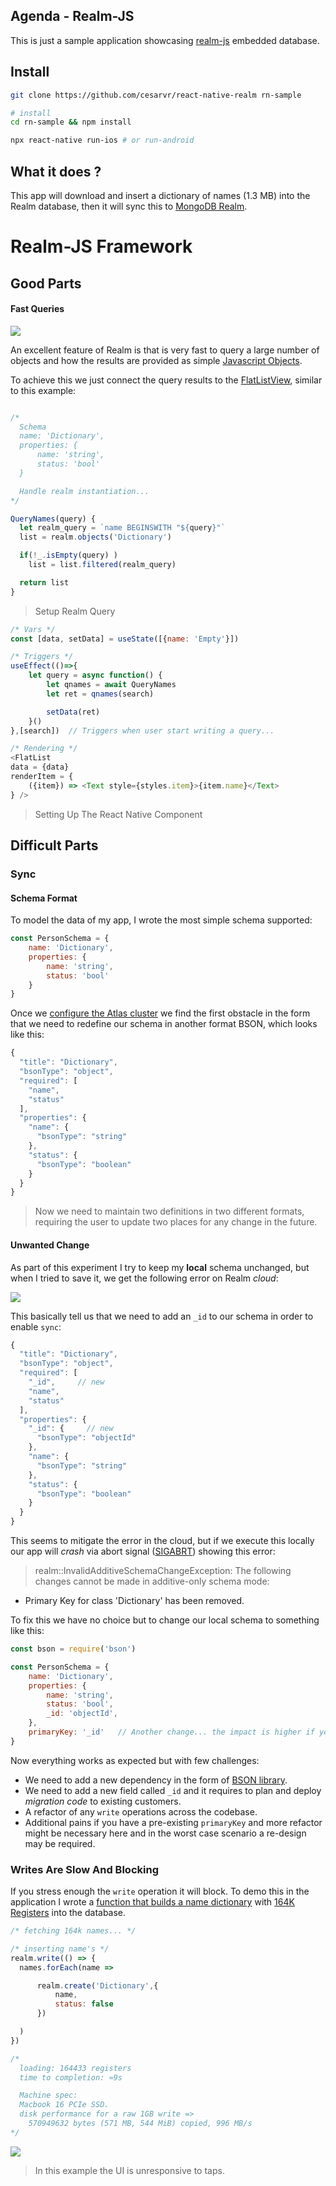 ## Agenda - Realm-JS

This is just a sample application showcasing [realm-js](https://github.com/realm/realm-js) embedded database.

## Install

```sh
git clone https://github.com/cesarvr/react-native-realm rn-sample

# install
cd rn-sample && npm install

npx react-native run-ios # or run-android
```


## What it does ?

This app will download and insert a dictionary of names (1.3 MB) into the Realm database, then it will sync this to [MongoDB Realm](https://cloud.mongodb.com/).


# Realm-JS Framework

## Good Parts

#### Fast Queries

![](https://github.com/cesarvr/react-native-realm/blob/master/docs/search.gif?raw=true)

An excellent feature of Realm is that is very fast to query a large number of objects and how the results are provided as simple [Javascript Objects](https://developer.mozilla.org/en-US/docs/Learn/JavaScript/Objects/Basics).

To achieve this we just connect the query results to the [FlatListView](https://reactnative.dev/docs/flatlist), similar to this example:

```js

/*
  Schema
  name: 'Dictionary',
  properties: {
      name: 'string',
      status: 'bool'
  }

  Handle realm instantiation...
*/

QueryNames(query) {
  let realm_query = `name BEGINSWITH "${query}"`
  list = realm.objects('Dictionary')

  if(!_.isEmpty(query) )
    list = list.filtered(realm_query)

  return list
}
```
> Setup Realm Query


```js
/* Vars */
const [data, setData] = useState([{name: 'Empty'}])

/* Triggers */
useEffect(()=>{
    let query = async function() {
        let qnames = await QueryNames
        let ret = qnames(search)

        setData(ret)
    }()
},[search])  // Triggers when user start writing a query...

/* Rendering */
<FlatList
data = {data}
renderItem = {
    ({item}) => <Text style={styles.item}>{item.name}</Text>
} />

```
> Setting Up The React Native Component

## Difficult Parts

### Sync

#### Schema Format

To model the data of my app, I wrote the most simple schema supported:

```js
const PersonSchema = {
    name: 'Dictionary',
    properties: {
        name: 'string',
        status: 'bool'
    }
}
```

Once we [configure the Atlas cluster](https://docs.mongodb.com/realm/get-started/create-realm-app/) we find the first obstacle in the form that we need to redefine our schema in another format BSON, which looks like this:

```js
{
  "title": "Dictionary",
  "bsonType": "object",
  "required": [
    "name",
    "status"
  ],
  "properties": {
    "name": {
      "bsonType": "string"
    },
    "status": {
      "bsonType": "boolean"
    }
  }
}

```

> Now we need to maintain two definitions in two different formats, requiring the user to update two places for any change in the future.


#### Unwanted Change


As part of this experiment I try to keep my **local** schema unchanged, but when I tried to save it, we get the following error on Realm *cloud*:

![](https://github.com/cesarvr/react-native-realm/blob/master/docs/sync-error-1.png?raw=true)

This basically tell us that we need to add an ``_id`` to our schema in order to enable ``sync``:

```js
{
  "title": "Dictionary",
  "bsonType": "object",
  "required": [
    "_id",     // new
    "name",
    "status"
  ],
  "properties": {
    "_id": {     // new
      "bsonType": "objectId"
    },
    "name": {
      "bsonType": "string"
    },
    "status": {
      "bsonType": "boolean"
    }
  }
}
```


This seems to mitigate the error in the cloud, but if we execute this locally our app will *crash* via abort signal ([SIGABRT](https://en.wikipedia.org/wiki/Signal_(IPC)#SIGABRT)) showing this error:

>  realm::InvalidAdditiveSchemaChangeException: The following changes cannot be made in additive-only schema mode:
- Primary Key for class 'Dictionary' has been removed.

To fix this we have no choice but to change our local schema to something like this:

```js
const bson = require('bson')

const PersonSchema = {
    name: 'Dictionary',
    properties: {
        name: 'string',
        status: 'bool',
        _id: 'objectId',
    },
    primaryKey: '_id'   // Another change... the impact is higher if you already set a primaryKey.
}
```

Now everything works as expected but with few challenges:
- We need to add a new dependency in the form of [BSON library](https://www.npmjs.com/package/bson).
- We need to add a new field called `_id` and it requires to plan and deploy *migration code* to existing customers.
- A refactor of any ``write`` operations across the codebase.
- Additional pains if you have a pre-existing ``primaryKey`` and more refactor might be necessary here and in the worst case scenario a re-design may be required.



### Writes Are Slow And Blocking

If you stress enough the ``write`` operation it will block. To demo this in the application I wrote a [function that builds a name dictionary](https://github.com/cesarvr/react-native-realm/blob/master/lib/Populate.js#L102-L125) with [164K Registers](https://raw.githubusercontent.com/philipperemy/name-dataset/master/names_dataset/first_names.all.txt) into the database.

```js
/* fetching 164k names... */

/* inserting name's */
realm.write(() => {
  names.forEach(name =>

      realm.create('Dictionary',{
          name,
          status: false
      })

  )
})

/*
  loading: 164433 registers
  time to completion: ≈9s

  Machine spec:
  Macbook 16 PCIe SSD.
  disk performance for a raw 1GB write =>
    570949632 bytes (571 MB, 544 MiB) copied, 996 MB/s
*/
```

![](https://github.com/cesarvr/react-native-realm/blob/master/docs/blocking.gif?raw=true)
> In this example the UI is unresponsive to taps.
